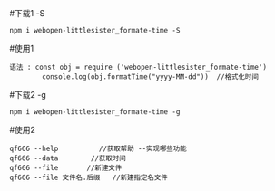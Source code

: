 


#下载1  -S
```
npm i webopen-littlesister_formate-time -S
```
#使用1
```
语法 : const obj = require ('webopen-littlesister_formate-time')
        console.log(obj.formatTime("yyyy-MM-dd"))  //格式化时间
```
#下载2  -g
```
npm i webopen-littlesister_formate-time -g
```
#使用2
```
qf666 --help          //获取帮助 --实现哪些功能
qf666 --data        //获取时间
qf666 --file       //新建文件
qf666 --file 文件名.后缀   //新建指定名文件
```